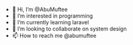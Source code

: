 - 👋 Hi, I’m @AbuMuftee
- 👀 I’m interested in programming
- 🌱 I’m currently learning laravel
- 💞️ I’m looking to collaborate on system design
- 📫 How to reach me @abumuftee

<!---
AbuMuftee/AbuMuftee is a ✨ special ✨ repository because its `README.md` (this file) appears on your GitHub profile.
You can click the Preview link to take a look at your changes.
--->
